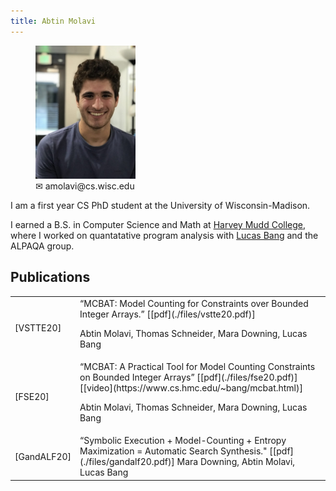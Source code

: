 ```yaml
---
title: Abtin Molavi
---
```

<figure>
    <img src="/images/abtin_photo.jpg" style="float: center;  width:160px; height:auto">
    <figcaption> &#9993; amolavi@cs.wisc.edu</figcaption>

</figure>

I am a first year CS PhD student at the University of Wisconsin-Madison.

I earned a B.S. in Computer Science and Math at [Harvey Mudd College](https://www.hmc.edu), where
I worked on quantatative program analysis with [Lucas Bang](https://www.cs.hmc.edu/~bang/) and the ALPAQA group.

## Publications ##
<table>
<tr><td>[VSTTE20]</td>


<td>“MCBAT: Model Counting for Constraints over Bounded Integer Arrays.” [[pdf](./files/vstte20.pdf)]  
  
  Abtin Molavi, Thomas Schneider, Mara Downing, Lucas Bang  </td> 
</tr>

<tr><td>[FSE20]</td>

<td>“MCBAT: A Practical Tool for Model Counting Constraints on Bounded Integer Arrays” [[pdf](./files/fse20.pdf)][[video](https://www.cs.hmc.edu/~bang/mcbat.html)]  
  
  Abtin Molavi, Thomas Schneider, Mara Downing, Lucas Bang  </td> 
</tr>


 <tr> 
 <td>[GandALF20]</td>
<td>“Symbolic Execution + Model-Counting + Entropy Maximization = Automatic Search Synthesis." [[pdf](./files/gandalf20.pdf)]  
Mara Downing, Abtin Molavi, Lucas Bang  </td> 
</tr>
</table>